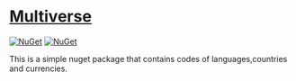 ﻿# [Multiverse]()

[![NuGet](https://img.shields.io/nuget/v/Multiverse.svg)](https://www.nuget.org/packages/Multiverse/)
[![NuGet](https://img.shields.io/nuget/dt/Multiverse.svg)](https://www.nuget.org/packages/Multiverse/)

This is a simple nuget package that contains codes of languages,countries and currencies.
